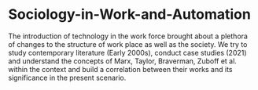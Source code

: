 # Sociology-in-Work-and-Automation

The introduction of technology in the work force brought about a plethora of changes to the structure 
of work place as well as the society. We try to study contemporary literature (Early 2000s), conduct case studies (2021) 
and understand the concepts of Marx, Taylor, Braverman, Zuboff et al. within the context and build a correlation between their works 
and its significance in the present scenario.
